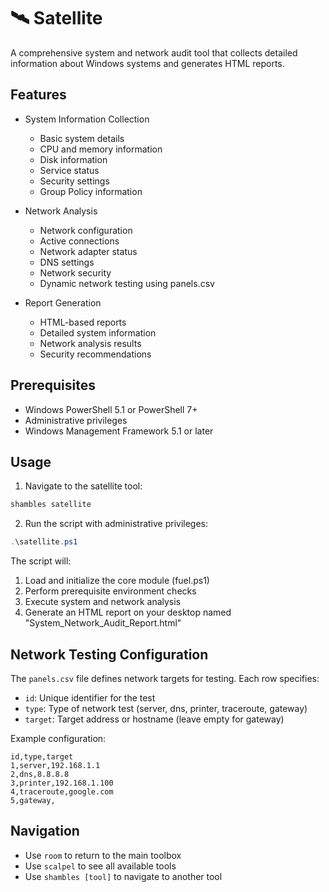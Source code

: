 # 🛰️ Satellite

A comprehensive system and network audit tool that collects detailed information about Windows systems and generates HTML reports.

## Features

- System Information Collection
  - Basic system details
  - CPU and memory information
  - Disk information
  - Service status
  - Security settings
  - Group Policy information

- Network Analysis
  - Network configuration
  - Active connections
  - Network adapter status
  - DNS settings
  - Network security
  - Dynamic network testing using panels.csv

- Report Generation
  - HTML-based reports
  - Detailed system information
  - Network analysis results
  - Security recommendations

## Prerequisites

- Windows PowerShell 5.1 or PowerShell 7+
- Administrative privileges
- Windows Management Framework 5.1 or later

## Usage

1. Navigate to the satellite tool:
```powershell
shambles satellite
```

2. Run the script with administrative privileges:
```powershell
.\satellite.ps1
```

The script will:
1. Load and initialize the core module (fuel.ps1)
2. Perform prerequisite environment checks
3. Execute system and network analysis
4. Generate an HTML report on your desktop named "System_Network_Audit_Report.html"

## Network Testing Configuration

The `panels.csv` file defines network targets for testing. Each row specifies:
- `id`: Unique identifier for the test
- `type`: Type of network test (server, dns, printer, traceroute, gateway)
- `target`: Target address or hostname (leave empty for gateway)

Example configuration:
```csv
id,type,target
1,server,192.168.1.1
2,dns,8.8.8.8
3,printer,192.168.1.100
4,traceroute,google.com
5,gateway,
```

## Navigation

- Use `room` to return to the main toolbox
- Use `scalpel` to see all available tools
- Use `shambles [tool]` to navigate to another tool 